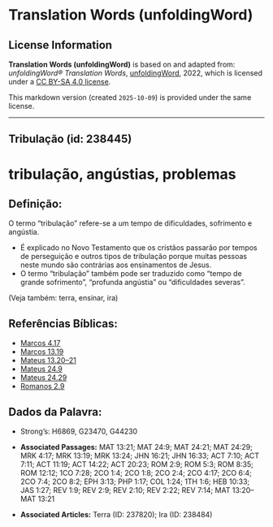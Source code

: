 # Translation Words (unfoldingWord)

## License Information

**Translation Words (unfoldingWord)** is based on and adapted from: _unfoldingWord® Translation Words_, [unfoldingWord](https://unfoldingword.org/utw), 2022, which is licensed under a [CC BY-SA 4.0 license](https://creativecommons.org/licenses/by-sa/4.0/legalcode.en).

This markdown version (created `2025-10-09`) is provided under the same license.



--------------------------------

## Tribulação (id: 238445)

tribulação, angústias, problemas
================================

Definição:
----------

O termo “tribulação” refere\-se a um tempo de dificuldades, sofrimento e angústia.

* É explicado no Novo Testamento que os cristãos passarão por tempos de perseguição e outros tipos de tribulação porque muitas pessoas neste mundo são contrárias aos ensinamentos de Jesus.
* O termo “tribulação” também pode ser traduzido como “tempo de grande sofrimento”, “profunda angústia” ou “dificuldades severas”.

(Veja também: terra, ensinar, ira)

Referências Bíblicas:
---------------------

* [Marcos 4\.17](https://ref.ly/Mark4:17)
* [Marcos 13\.19](https://ref.ly/Mark13:19)
* [Mateus 13\.20–21](https://ref.ly/Matt13:20-Matt13:21)
* [Mateus 24\.9](https://ref.ly/Matt24:9)
* [Mateus 24\.29](https://ref.ly/Matt24:29)
* [Romanos 2\.9](https://ref.ly/Rom2:9)

Dados da Palavra:
-----------------

* Strong’s: H6869, G23470, G44230

* **Associated Passages:** MAT 13:21; MAT 24:9; MAT 24:21; MAT 24:29; MRK 4:17; MRK 13:19; MRK 13:24; JHN 16:21; JHN 16:33; ACT 7:10; ACT 7:11; ACT 11:19; ACT 14:22; ACT 20:23; ROM 2:9; ROM 5:3; ROM 8:35; ROM 12:12; 1CO 7:28; 2CO 1:4; 2CO 1:8; 2CO 2:4; 2CO 4:17; 2CO 6:4; 2CO 7:4; 2CO 8:2; EPH 3:13; PHP 1:17; COL 1:24; 1TH 1:6; HEB 10:33; JAS 1:27; REV 1:9; REV 2:9; REV 2:10; REV 2:22; REV 7:14; MAT 13:20–MAT 13:21
* **Associated Articles:** Terra (ID: 237820); Ira (ID: 238484)

